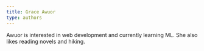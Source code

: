 ```yaml
---
title: Grace Awuor
type: authors
---
```

Awuor is interested in web development and currently learning ML. She also likes reading novels and hiking.
